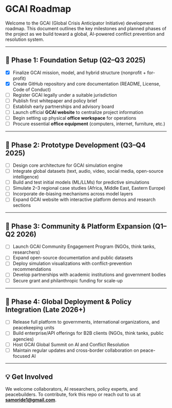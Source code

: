 # GCAI Roadmap

Welcome to the GCAI (Global Crisis Anticipator Initiative) development roadmap. This document outlines the key milestones and planned phases of the project as we build toward a global, AI-powered conflict prevention and resolution system.

---

## 🔹 Phase 1: Foundation Setup (Q2–Q3 2025)

- [x] Finalize GCAI mission, model, and hybrid structure (nonprofit + for-profit)
- [x] Create GitHub repository and core documentation (README, License, Code of Conduct)
- [ ] Register GCAI legally under a suitable jurisdiction
- [ ] Publish first whitepaper and policy brief
- [ ] Establish early partnerships and advisory board
- [ ] Launch official **GCAI website** to centralize project information
- [ ] Begin setting up physical **office workspace** for operations
- [ ] Procure essential **office equipment** (computers, internet, furniture, etc.)

---

## 🔹 Phase 2: Prototype Development (Q3–Q4 2025)

- [ ] Design core architecture for GCAI simulation engine
- [ ] Integrate global datasets (text, audio, video, social media, open-source intelligence)
- [ ] Build and test initial models (ML/LLMs) for predictive simulations
- [ ] Simulate 2–3 regional case studies (Africa, Middle East, Eastern Europe)
- [ ] Incorporate de-biasing mechanisms across model layers
- [ ] Expand GCAI website with interactive platform demos and research sections

---

## 🔹 Phase 3: Community & Platform Expansion (Q1–Q2 2026)

- [ ] Launch GCAI Community Engagement Program (NGOs, think tanks, researchers)
- [ ] Expand open-source documentation and public datasets
- [ ] Deploy simulation visualizations with conflict-prevention recommendations
- [ ] Develop partnerships with academic institutions and government bodies
- [ ] Secure grant and philanthropic funding for scale-up

---

## 🔹 Phase 4: Global Deployment & Policy Integration (Late 2026+)

- [ ] Release full platform to governments, international organizations, and peacekeeping units
- [ ] Build enterprise/API offerings for B2B clients (NGOs, think tanks, public agencies)
- [ ] Host GCAI Global Summit on AI and Conflict Resolution
- [ ] Maintain regular updates and cross-border collaboration on peace-focused AI

---

## 💡 Get Involved

We welcome collaborators, AI researchers, policy experts, and peacebuilders. To contribute, fork this repo or reach out to us at **samoride1@gmail.com**.
